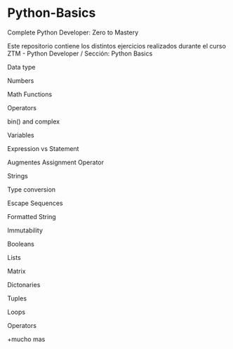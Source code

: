 # Python-Basics
Complete Python Developer: Zero to Mastery

Este repositorio contiene los distintos ejercicios realizados durante el curso ZTM - Python Developer / Sección: Python Basics

Data type

Numbers

Math Functions

Operators

bin() and complex

Variables

Expression vs Statement

Augmentes Assignment Operator

Strings

Type conversion

Escape Sequences

Formatted String

Immutability

Booleans

Lists

Matrix

Dictonaries

Tuples

Loops

Operators

+mucho mas

